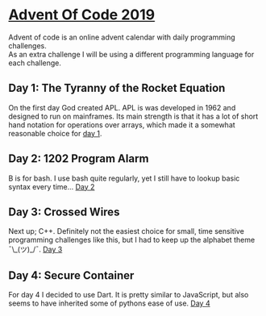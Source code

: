 # [Advent Of Code 2019](https://rickdejager.github.io/AdventOfCode2019/)

Advent of code is an online advent calendar with daily programming challenges.  
As an extra challenge I will be using a different programming language for each challenge.

## Day 1: The Tyranny of the Rocket Equation
On the first day God created APL. APL is was developed in 1962 and designed to run on mainframes. Its main strength is that it has a lot of short hand notation for operations over arrays, which made it a somewhat reasonable choice for [day 1](1/1.md).

## Day 2: 1202 Program Alarm
B is for bash. I use bash quite regularly, yet I still have to lookup basic syntax every time... [Day 2](2/2.md)

## Day 3: Crossed Wires
Next up; C++. Definitely not the easiest choice for small, time sensitive programming challenges like this, but I had to keep up the alphabet theme ¯\\\_(ツ)\_/¯. [Day 3](3/3.md)

## Day 4: Secure Container
For day 4 I decided to use Dart. It is pretty similar to JavaScript, but also seems to have inherited some of pythons ease of use. [Day 4](4/4.md)

